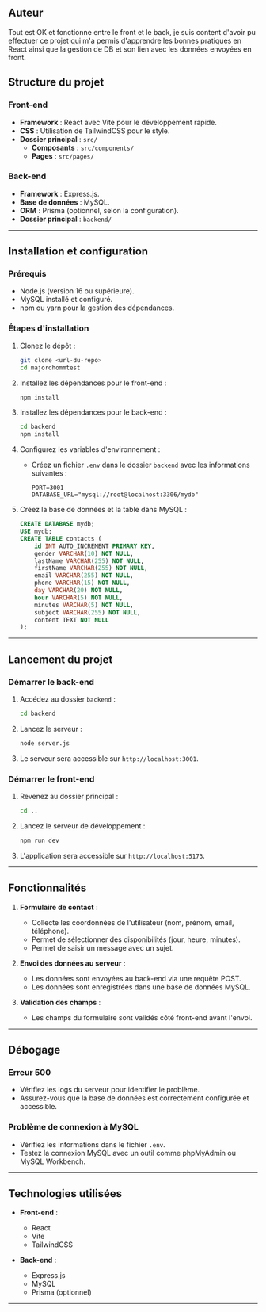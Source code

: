 ## Auteur

Tout est OK et fonctionne entre le front et le back, je suis content d'avoir pu effectuer ce projet qui m'a permis d'apprendre les bonnes pratiques en React ainsi que la gestion de DB et son lien avec les données envoyées en front.

## Structure du projet

### Front-end
- **Framework** : React avec Vite pour le développement rapide.
- **CSS** : Utilisation de TailwindCSS pour le style.
- **Dossier principal** : `src/`
  - **Composants** : `src/components/`
  - **Pages** : `src/pages/`

### Back-end
- **Framework** : Express.js.
- **Base de données** : MySQL.
- **ORM** : Prisma (optionnel, selon la configuration).
- **Dossier principal** : `backend/`

---

## Installation et configuration

### Prérequis
- Node.js (version 16 ou supérieure).
- MySQL installé et configuré.
- npm ou yarn pour la gestion des dépendances.

### Étapes d'installation
1. Clonez le dépôt :
   ```bash
   git clone <url-du-repo>
   cd majordhommtest
   ```

2. Installez les dépendances pour le front-end :
   ```bash
   npm install
   ```

3. Installez les dépendances pour le back-end :
   ```bash
   cd backend
   npm install
   ```

4. Configurez les variables d'environnement :
   - Créez un fichier `.env` dans le dossier `backend` avec les informations suivantes :
     ```properties
     PORT=3001
     DATABASE_URL="mysql://root@localhost:3306/mydb"
     ```

5. Créez la base de données et la table dans MySQL :
   ```sql
   CREATE DATABASE mydb;
   USE mydb;
   CREATE TABLE contacts (
       id INT AUTO_INCREMENT PRIMARY KEY,
       gender VARCHAR(10) NOT NULL,
       lastName VARCHAR(255) NOT NULL,
       firstName VARCHAR(255) NOT NULL,
       email VARCHAR(255) NOT NULL,
       phone VARCHAR(15) NOT NULL,
       day VARCHAR(20) NOT NULL,
       hour VARCHAR(5) NOT NULL,
       minutes VARCHAR(5) NOT NULL,
       subject VARCHAR(255) NOT NULL,
       content TEXT NOT NULL
   );
   ```

---

## Lancement du projet

### Démarrer le back-end
1. Accédez au dossier `backend` :
   ```bash
   cd backend
   ```
2. Lancez le serveur :
   ```bash
   node server.js
   ```
3. Le serveur sera accessible sur `http://localhost:3001`.

### Démarrer le front-end
1. Revenez au dossier principal :
   ```bash
   cd ..
   ```
2. Lancez le serveur de développement :
   ```bash
   npm run dev
   ```
3. L'application sera accessible sur `http://localhost:5173`.

---

## Fonctionnalités

1. **Formulaire de contact** :
   - Collecte les coordonnées de l'utilisateur (nom, prénom, email, téléphone).
   - Permet de sélectionner des disponibilités (jour, heure, minutes).
   - Permet de saisir un message avec un sujet.

2. **Envoi des données au serveur** :
   - Les données sont envoyées au back-end via une requête POST.
   - Les données sont enregistrées dans une base de données MySQL.

3. **Validation des champs** :
   - Les champs du formulaire sont validés côté front-end avant l'envoi.

---

## Débogage

### Erreur 500
- Vérifiez les logs du serveur pour identifier le problème.
- Assurez-vous que la base de données est correctement configurée et accessible.

### Problème de connexion à MySQL
- Vérifiez les informations dans le fichier `.env`.
- Testez la connexion MySQL avec un outil comme phpMyAdmin ou MySQL Workbench.

---

## Technologies utilisées

- **Front-end** :
  - React
  - Vite
  - TailwindCSS

- **Back-end** :
  - Express.js
  - MySQL
  - Prisma (optionnel)

---


